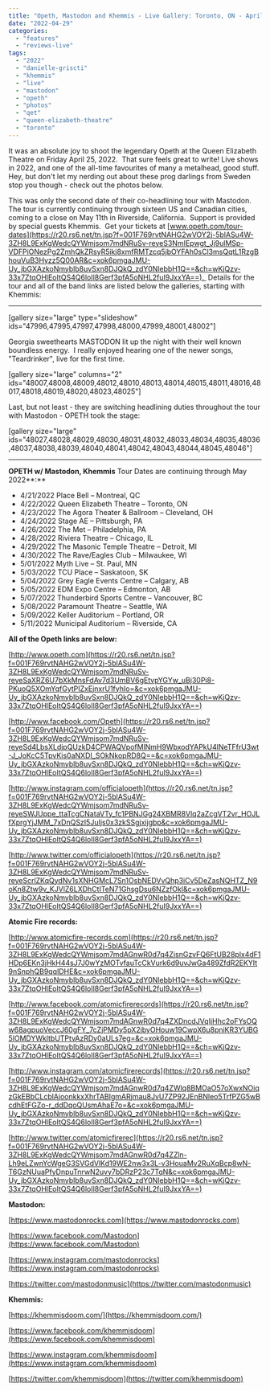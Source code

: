 ```yaml
---
title: "Opeth, Mastodon and Khemmis - Live Gallery: Toronto, ON - April 22 2022"
date: "2022-04-29"
categories: 
  - "features"
  - "reviews-live"
tags: 
  - "2022"
  - "danielle-griscti"
  - "khemmis"
  - "live"
  - "mastodon"
  - "opeth"
  - "photos"
  - "qet"
  - "queen-elizabeth-theatre"
  - "toronto"
---
```


It was an absolute joy to shoot the legendary Opeth at the Queen Elizabeth Theatre on Friday April 25, 2022.  That sure feels great to write! Live shows in 2022, and one of the all-time favourites of many a metalhead, good stuff.  Hey, but don't let my nerding out about these prog darlings from Sweden stop you though - check out the photos below.

This was only the second date of their co-headlining tour with Mastodon.  The tour is currently continuing through sixteen US and Canadian cities, coming to a close on May 11th in Riverside, California.  Support is provided by special guests Khemmis.  Get your tickets at [www.opeth.com/tour-dates](https://r20.rs6.net/tn.jsp?f=001F769rvtNAHG2wVOY2j-5blASu4W-3ZH8L9ExKgWedcQYWmjsom7mdNRuSv-reyeS3NmIEpwgt_Jj9ulMSp-VDFPiONezPg2ZmhQkZRsyR5ikj8xmfRMTzcq5jbOYFAh0sCl3msQqtL1RzgBhouVuB3Hyzz5Q00AR&c=xok6pmgaJMU-Uy_jbGXAzkoNmyblb8uvSxn8DJQkQ_zdY0NlebbH1Q==&ch=wKjQzv-33x7ZtqOHlEoItQS4Q6loIl8Gerf3pfA5oNHL2fuI9JxxYA==).  Details for the tour and all of the band links are listed below the galleries, starting with Khemmis:

* * *

\[gallery size="large" type="slideshow" ids="47996,47995,47997,47998,48000,47999,48001,48002"\]

Georgia sweethearts MASTODON lit up the night with their well known boundless energy.  I really enjoyed hearing one of the newer songs, "Teardrinker", live for the first time.

\[gallery size="large" columns="2" ids="48007,48008,48009,48012,48010,48013,48014,48015,48011,48016,48017,48018,48019,48020,48023,48025"\]

Last, but not least - they are switching headlining duties throughout the tour with Mastodon - OPETH took the stage:

\[gallery size="large" ids="48027,48028,48029,48030,48031,48032,48033,48034,48035,48036,48037,48038,48039,48040,48041,48042,48043,48044,48045,48046"\]

* * *

**OPETH w/ Mastodon, Khemmis** Tour Dates are continuing through May 2022**:**

- 4/21/2022 Place Bell – Montreal, QC
- 4/22/2022 Queen Elizabeth Theatre – Toronto, ON
- 4/23/2022 The Agora Theater & Ballroom – Cleveland, OH
- 4/24/2022 Stage AE – Pittsburgh, PA
- 4/26/2022 The Met – Philadelphia, PA
- 4/28/2022 Riviera Theatre – Chicago, IL
- 4/29/2022 The Masonic Temple Theatre – Detroit, MI
- 4/30/2022 The Rave/Eagles Club – Milwaukee, WI
- 5/01/2022 Myth Live – St. Paul, MN
- 5/03/2022 TCU Place – Saskatoon, SK
- 5/04/2022 Grey Eagle Events Centre – Calgary, AB
- 5/05/2022 EDM Expo Centre – Edmonton, AB
- 5/07/2022 Thunderbird Sports Centre – Vancouver, BC
- 5/08/2022 Paramount Theatre – Seattle, WA
- 5/09/2022 Keller Auditorium – Portland, OR
- 5/11/2022 Municipal Auditorium – Riverside, CA

**All of the Opeth links are below:**

[http://www.opeth.com](https://r20.rs6.net/tn.jsp?f=001F769rvtNAHG2wVOY2j-5blASu4W-3ZH8L9ExKgWedcQYWmjsom7mdNRuSv-reyeSaXRZ6U7bXkMnsFdAv7d3UmBV6gEtvpYGYw_uBj30Pi8-PKuoQ5XOmYqfGytPIZxEjnxrU1fyhIo=&c=xok6pmgaJMU-Uy_jbGXAzkoNmyblb8uvSxn8DJQkQ_zdY0NlebbH1Q==&ch=wKjQzv-33x7ZtqOHlEoItQS4Q6loIl8Gerf3pfA5oNHL2fuI9JxxYA==)

[http://www.facebook.com/Opeth](https://r20.rs6.net/tn.jsp?f=001F769rvtNAHG2wVOY2j-5blASu4W-3ZH8L9ExKgWedcQYWmjsom7mdNRuSv-reyeSd4LbsXLdjpQUzkD4CPWAQVpofMlNmH9WbxodYAPkU4lNeTFfrU3wt-J_JoKcC5TpvKis0aNXDI_SOkNkopRD8Q==&c=xok6pmgaJMU-Uy_jbGXAzkoNmyblb8uvSxn8DJQkQ_zdY0NlebbH1Q==&ch=wKjQzv-33x7ZtqOHlEoItQS4Q6loIl8Gerf3pfA5oNHL2fuI9JxxYA==)

[http://www.instagram.com/officialopeth](https://r20.rs6.net/tn.jsp?f=001F769rvtNAHG2wVOY2j-5blASu4W-3ZH8L9ExKgWedcQYWmjsom7mdNRuSv-reyeSWJUppe_ttaTcgCNataVTy_fc1PBNJGg24XBMR8Vlq2aZcgVT2vr_HOJLfXprgYjJMM_7xDnQSzI5JuIjs0x3zkSSgjxijgbp&c=xok6pmgaJMU-Uy_jbGXAzkoNmyblb8uvSxn8DJQkQ_zdY0NlebbH1Q==&ch=wKjQzv-33x7ZtqOHlEoItQS4Q6loIl8Gerf3pfA5oNHL2fuI9JxxYA==)

[http://www.twitter.com/officialopeth](https://r20.rs6.net/tn.jsp?f=001F769rvtNAHG2wVOY2j-5blASu4W-3ZH8L9ExKgWedcQYWmjsom7mdNRuSv-reyeScrlZKqQydNv1sXNHGMcL7Sn1OsbNEDVvQhp3iCv5DeZasNQHTZ_N9oKn8Ztw9v_KJVlZ6LXDhCtITeN71GhsgDsu6NZzfOkl&c=xok6pmgaJMU-Uy_jbGXAzkoNmyblb8uvSxn8DJQkQ_zdY0NlebbH1Q==&ch=wKjQzv-33x7ZtqOHlEoItQS4Q6loIl8Gerf3pfA5oNHL2fuI9JxxYA==)

**Atomic Fire records:**

[http://www.atomicfire-records.com](https://r20.rs6.net/tn.jsp?f=001F769rvtNAHG2wVOY2j-5blASu4W-3ZH8L9ExKgWedcQYWmjsom7mdAGnwR0d7q4ZjsnGzvFQ6FtUB28plx4dF1HDp6EKn3jHkH44sJ7J0wYzMOTvfauTcCkVurk6d9uvJwGa489ZfdR2EKYIt9nSnphQB9qqIDHE&c=xok6pmgaJMU-Uy_jbGXAzkoNmyblb8uvSxn8DJQkQ_zdY0NlebbH1Q==&ch=wKjQzv-33x7ZtqOHlEoItQS4Q6loIl8Gerf3pfA5oNHL2fuI9JxxYA==)

[http://www.facebook.com/atomicfirerecords](https://r20.rs6.net/tn.jsp?f=001F769rvtNAHG2wVOY2j-5blASu4W-3ZH8L9ExKgWedcQYWmjsom7mdAGnwR0d7q4ZXDncdJVqIjHhc2oFYsOQw68agpuoVeccJ60gFY_7cZjPMDy5pX2jbyOHouw19CwpX6u8pniKR3YUBG5lOMDYWkltbUTPtvAzRDy0aULs7eg=&c=xok6pmgaJMU-Uy_jbGXAzkoNmyblb8uvSxn8DJQkQ_zdY0NlebbH1Q==&ch=wKjQzv-33x7ZtqOHlEoItQS4Q6loIl8Gerf3pfA5oNHL2fuI9JxxYA==)

[http://www.instagram.com/atomicfirerecords](https://r20.rs6.net/tn.jsp?f=001F769rvtNAHG2wVOY2j-5blASu4W-3ZH8L9ExKgWedcQYWmjsom7mdAGnwR0d7q4ZWlq8BMOaO57oXwxNOiqzGkEBbCLcblAjoonkkxXhrTABIgmARjmau8JvU7ZP92JEnBNleo5TrfPZG5wBcdhEtFGZo-r_ddDqoQUsmAhaE7o=&c=xok6pmgaJMU-Uy_jbGXAzkoNmyblb8uvSxn8DJQkQ_zdY0NlebbH1Q==&ch=wKjQzv-33x7ZtqOHlEoItQS4Q6loIl8Gerf3pfA5oNHL2fuI9JxxYA==)

[http://www.twitter.com/atomicfirerec](https://r20.rs6.net/tn.jsp?f=001F769rvtNAHG2wVOY2j-5blASu4W-3ZH8L9ExKgWedcQYWmjsom7mdAGnwR0d7q4ZZln-Lh9eLZwnYcWgeG3SVGdVlKd19WE2nw3x3L-v3HouaMv2RuXqBcp8wN-T6GzNUuaPfyDnpuTnrwN2uvy7bDRzP23c7TqN&c=xok6pmgaJMU-Uy_jbGXAzkoNmyblb8uvSxn8DJQkQ_zdY0NlebbH1Q==&ch=wKjQzv-33x7ZtqOHlEoItQS4Q6loIl8Gerf3pfA5oNHL2fuI9JxxYA==)

**Mastodon:**

[https://www.mastodonrocks.com](https://www.mastodonrocks.com)

[https://www.facebook.com/Mastodon](https://www.facebook.com/Mastodon)

[https://www.instagram.com/mastodonrocks](https://www.instagram.com/mastodonrocks)

[https://twitter.com/mastodonmusic](https://twitter.com/mastodonmusic)

**Khemmis:**

[https://khemmisdoom.com/](https://khemmisdoom.com/)

[https://www.facebook.com/khemmisdoom](https://www.facebook.com/khemmisdoom)

[https://www.instagram.com/khemmisdoom](https://www.instagram.com/khemmisdoom)

[https://twitter.com/khemmisdoom](https://twitter.com/khemmisdoom)

